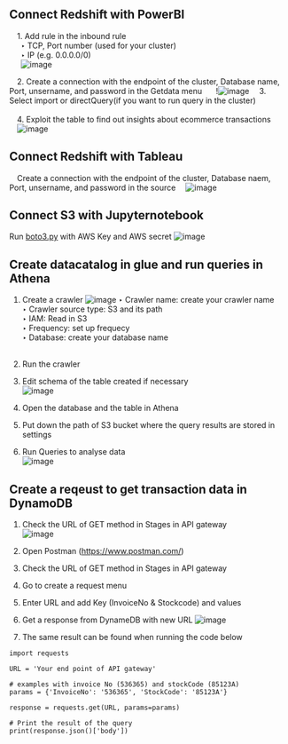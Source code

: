 ## Connect Redshift with PowerBI<br /> 
&ensp;&ensp;1. Add rule in the inbound rule<br />
&ensp;&ensp;&ensp;‣ TCP, Port number (used for your cluster)<br />
&ensp;&ensp;&ensp;‣ IP (e.g. 0.0.0.0/0)<br />
&ensp;&ensp;&ensp;![image](https://user-images.githubusercontent.com/56697877/118372836-67c60d80-b5ab-11eb-9121-21e777f96e75.png)

&ensp;&ensp;2. Create a connection with the endpoint of the cluster, Database name, Port, unsername, and password in the Getdata menu
&ensp;&ensp;&ensp;!![image](https://user-images.githubusercontent.com/56697877/118372925-e91da000-b5ab-11eb-90a3-f1999c448d89.png)
&ensp;&ensp;3. Select import or directQuery(if you want to run query in the cluster)<br /><br />
&ensp;&ensp;4. Exploit the table to find out insights about ecommerce transactions<br />
&ensp;&ensp;![image](https://user-images.githubusercontent.com/56697877/118373049-87aa0100-b5ac-11eb-9265-eb58d2d61963.png)


## Connect Redshift with Tableau<br /> 
&ensp;&ensp;Create a connection with the endpoint of the cluster, Database naem, Port, unsername, and password in the source
&ensp;&ensp;![image](https://user-images.githubusercontent.com/56697877/118373320-2420d300-b5ae-11eb-92d5-977aeb519ae2.png)


## Connect S3 with Jupyternotebook
Run [boto3.py](https://github.com/Richie-Kwon/ecommercedata/blob/main/1.%20streaming/4.%20BI%20analytics/boto3.py) with AWS Key and AWS secret
![image](https://user-images.githubusercontent.com/56697877/118373436-b32deb00-b5ae-11eb-88bf-0cd06d9d49b4.png)


## Create datacatalog in glue and run queries in Athena
1. Create a crawler
![image](https://user-images.githubusercontent.com/56697877/118373558-7adadc80-b5af-11eb-845c-e7d501dab455.png)
   ‣ Crawler name: create your crawler name <br />
   ‣ Crawler source type: S3 and its path <br />
   ‣ IAM: Read in S3 <br />
   ‣ Frequency: set up frequecy <br />
   ‣ Database: create your database name <br /><br />
2. Run the crawler<br />
3. Edit schema of the table created if necessary<br />
![image](https://user-images.githubusercontent.com/56697877/118373645-eb81f900-b5af-11eb-80a1-0c41f89b6e3d.png)

4. Open the database and the table in Athena<br />
5. Put down the path of S3 bucket where the query results are stored in settings<br />
6. Run Queries to analyse data<br />
![image](https://user-images.githubusercontent.com/56697877/118373842-cd68c880-b5b0-11eb-8fdd-06bb64ef2e65.png)<br />

## Create a reqeust to get transaction data in DynamoDB
1. Check the URL of GET method in Stages in API gateway <br />
![image](https://user-images.githubusercontent.com/56697877/118373941-423c0280-b5b1-11eb-9122-b35c6e116ae0.png)

2. Open Postman (https://www.postman.com/)<br />
3. Check the URL of GET method in Stages in API gateway<br />
4. Go to create a request menu <br />
5. Enter URL and add Key (InvoiceNo & Stockcode) and values <br />
6. Get a response from DynameDB with new URL
![image](https://user-images.githubusercontent.com/56697877/118374170-90053a80-b5b2-11eb-994d-e24cc4e1e922.png)

7. The same result can be found when running the code below
```
import requests

URL = 'Your end point of API gateway'

# examples with invoice No (536365) and stockCode (85123A)
params = {'InvoiceNo': '536365', 'StockCode': '85123A'}

response = requests.get(URL, params=params)

# Print the result of the query
print(response.json()['body'])
```
